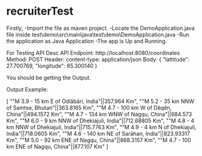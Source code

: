 # recruiterTest
Firstly, 
-Import the file as maven project.
-Locate the DemoApplication.java file inside test\demo\src\main\java\test\demo\DemoApplication.java
-Run the application as Java Application
-The app is Up and Running. 

For Testing
API Desc
API Endpoint: http://localhost:8080/coordinates
Method: POST
Header: content-type: application/json
Body:
{
    "lattitude": 27.700769,
    "longitude": 85.300140
} 

You should be getting the Output.

Output Example:

[
    "\"M 3.9 - 15 km E of Odlābāri, India\"||357.964 Km",
    "\"M 5.2 - 35 km NNW of Samtse, Bhutan\"||363.8165 Km",
    "\"M 4.7 - 100 km W of Dêqên, China\"||494.1572 Km",
    "\"M 4.7 - 134 km WNW of Nagqu, China\"||684.573 Km",
    "\"M 6.0 - 9 km NNW of Dhekiajuli, India\"||712.68805 Km",
    "\"M 4.8 - 4 km NNW of Dhekiajuli, India\"||715.7763 Km",
    "\"M 4.9 - 4 km N of Dhekiajuli, India\"||718.0605 Km",
    "\"M 4.6 - 140 km NE of Sarāhan, India\"||823.93317 Km",
    "\"M 5.0 - 92 km ENE of Nagqu, China\"||868.3157 Km",
    "\"M 4.7 - 100 km ENE of Nagqu, China\"||877.107 Km"
]
